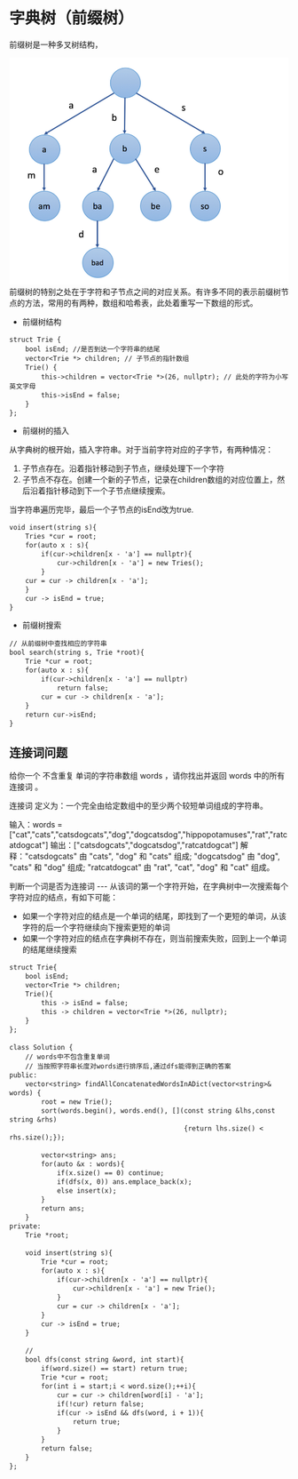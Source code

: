 # 字典树（前缀树）

前缀树是一种多叉树结构，

![image-20211228100948206](字典树.assets/image-20211228100948206.png)前缀树的特别之处在于字符和子节点之间的对应关系。有许多不同的表示前缀树节点的方法，常用的有两种，数组和哈希表，此处着重写一下数组的形式。

- 前缀树结构

```
struct Trie {
    bool isEnd; //是否到达一个字符串的结尾
    vector<Trie *> children; // 子节点的指针数组
    Trie() {
        this->children = vector<Trie *>(26, nullptr); // 此处的字符为小写英文字母
        this->isEnd = false;
    }
};
```

- 前缀树的插入

从字典树的根开始，插入字符串。对于当前字符对应的子字节，有两种情况：

1. 子节点存在。沿着指针移动到子节点，继续处理下一个字符
2. 子节点不存在。创建一个新的子节点，记录在children数组的对应位置上，然后沿着指针移动到下一个子节点继续搜索。

当字符串遍历完毕，最后一个子节点的isEnd改为true.

```
void insert(string s){
    Tries *cur = root;
    for(auto x : s){
        if(cur->children[x - 'a'] == nullptr){
          	cur->children[x - 'a'] = new Tries();
        }
    cur = cur -> children[x - 'a'];
   	}
    cur -> isEnd = true;
}
```

- 前缀树搜索

```
// 从前缀树中查找相应的字符串
bool search(string s, Trie *root){
    Trie *cur = root;
    for(auto x : s){
        if(cur->children[x - 'a'] == nullptr)
            return false;
        cur = cur -> children[x - 'a'];
    }
    return cur->isEnd;
}
```

## 连接词问题

给你一个 不含重复 单词的字符串数组 words ，请你找出并返回 words 中的所有 连接词 。

连接词 定义为：一个完全由给定数组中的至少两个较短单词组成的字符串。

输入：words = ["cat","cats","catsdogcats","dog","dogcatsdog","hippopotamuses","rat","ratcatdogcat"]
输出：["catsdogcats","dogcatsdog","ratcatdogcat"]
解释："catsdogcats" 由 "cats", "dog" 和 "cats" 组成; 
     "dogcatsdog" 由 "dog", "cats" 和 "dog" 组成; 
     "ratcatdogcat" 由 "rat", "cat", "dog" 和 "cat" 组成。

判断一个词是否为连接词 --- 从该词的第一个字符开始，在字典树中一次搜索每个字符对应的结点，有如下可能：

- 如果一个字符对应的结点是一个单词的结尾，即找到了一个更短的单词，从该字符的后一个字符继续向下搜索更短的单词
- 如果一个字符对应的结点在字典树不存在，则当前搜索失败，回到上一个单词的结尾继续搜索

```
struct Trie{
    bool isEnd;
    vector<Trie *> children;
    Trie(){
        this -> isEnd = false;
        this -> children = vector<Trie *>(26, nullptr);
    }
};

class Solution {
    // words中不包含重复单词
    // 当按照字符串长度对words进行排序后,通过dfs能得到正确的答案
public:
    vector<string> findAllConcatenatedWordsInADict(vector<string>& words) {
        root = new Trie();
        sort(words.begin(), words.end(), [](const string &lhs,const string &rhs)
                                            {return lhs.size() < rhs.size();});

        vector<string> ans;
        for(auto &x : words){
            if(x.size() == 0) continue;
            if(dfs(x, 0)) ans.emplace_back(x);
            else insert(x);
        }
        return ans;
    }
private:
    Trie *root;

    void insert(string s){
        Trie *cur = root;
        for(auto x : s){
            if(cur->children[x - 'a'] == nullptr){
                cur->children[x - 'a'] = new Trie();
            }
            cur = cur -> children[x - 'a'];
        }
        cur -> isEnd = true;
    }

    // 
    bool dfs(const string &word, int start){
        if(word.size() == start) return true;
        Trie *cur = root;
        for(int i = start;i < word.size();++i){
            cur = cur -> children[word[i] - 'a'];
            if(!cur) return false;
            if(cur -> isEnd && dfs(word, i + 1)){
                return true;
            }
        }
        return false;
    }
};
```

